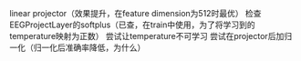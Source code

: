 linear projector（效果提升，在feature dimension为512时最优）
检查EEGProjectLayer的softplus（已查，在train中使用，为了将学习到的temperature映射为正数）
尝试让temperature不可学习
尝试在projector后加归一化（归一化后准确率降低，为什么）